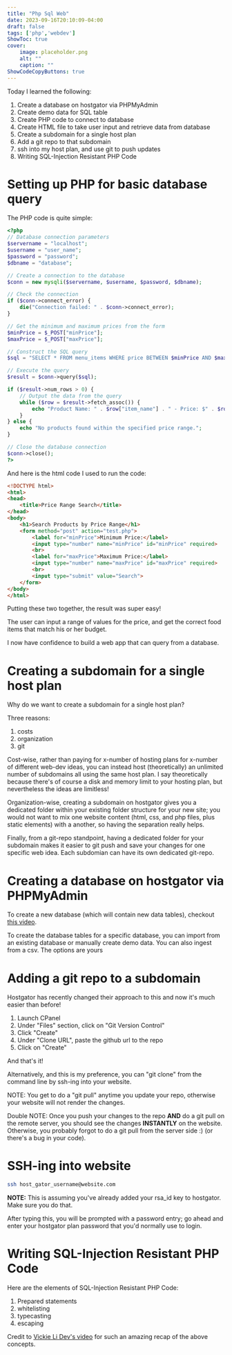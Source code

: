 ```yaml
---
title: "Php Sql Web"
date: 2023-09-16T20:10:09-04:00
draft: false
tags: ['php','webdev']
ShowToc: true
cover:
    image: placeholder.png
    alt: ""
    caption: ""
ShowCodeCopyButtons: true
---
```


Today I learned the following:
1. Create a database on hostgator via PHPMyAdmin
2. Create demo data for SQL table
3. Create PHP code to connect to database
4. Create HTML file to take user input and retrieve data from database
5. Create a subdomain for a single host plan
6. Add a git repo to that subdomain
7. ssh into my host plan, and use git to push updates
8. Writing SQL-Injection Resistant PHP Code

# Setting up PHP for basic database query
The PHP code is quite simple:
```php
<?php
// Database connection parameters
$servername = "localhost";
$username = "user_name";
$password = "password";
$dbname = "database";

// Create a connection to the database
$conn = new mysqli($servername, $username, $password, $dbname);

// Check the connection
if ($conn->connect_error) {
    die("Connection failed: " . $conn->connect_error);
}

// Get the minimum and maximum prices from the form
$minPrice = $_POST["minPrice"];
$maxPrice = $_POST["maxPrice"];

// Construct the SQL query
$sql = "SELECT * FROM menu_items WHERE price BETWEEN $minPrice AND $maxPrice";

// Execute the query
$result = $conn->query($sql);

if ($result->num_rows > 0) {
    // Output the data from the query
    while ($row = $result->fetch_assoc()) {
        echo "Product Name: " . $row["item_name"] . " - Price: $" . $row["price"] . "<br>";
    }
} else {
    echo "No products found within the specified price range.";
}

// Close the database connection
$conn->close();
?>
```

And here is the html code I used to run the code:
```html
<!DOCTYPE html>
<html>
<head>
    <title>Price Range Search</title>
</head>
<body>
    <h1>Search Products by Price Range</h1>
    <form method="post" action="test.php">
        <label for="minPrice">Minimum Price:</label>
        <input type="number" name="minPrice" id="minPrice" required>
        <br>
        <label for="maxPrice">Maximum Price:</label>
        <input type="number" name="maxPrice" id="maxPrice" required>
        <br>
        <input type="submit" value="Search">
    </form>
</body>
</html>
```

Putting these two together, the result was super easy!

The user can input a range of values for the price, and get the correct food items that match his or her budget.

I now have confidence to build a web app that can query from a database.

# Creating a subdomain for a single host plan

Why do we want to create a subdomain for a single host plan? 

Three reasons:
1. costs
2. organization
3. git

Cost-wise, rather than paying for x-number of hosting plans for x-number of different web-dev ideas, you can instead host (theoretically) an unlimited number of subdomains all using the same host plan. I say theoretically because there's of course a disk and memory limit to your hosting plan, but nevertheless the ideas are limitless!

Organization-wise, creating a subdomain on hostgator gives you a dedicated folder within your existing folder structure for your new site; you would not want to mix one website content (html, css, and php files, plus static elements) with a another, so having the separation really helps.

Finally, from a git-repo standpoint, having a dedicated folder for your subdomain makes it easier to git push and save your changes for one specific web idea. Each subdomian can have its own dedicated git-repo.

# Creating a database on hostgator via PHPMyAdmin

To create a new database (which will contain new data tables), checkout [this video](https://www.youtube.com/watch?v=4bnmnUsb7IU&t=240s).

To create the database tables for a specific database, you can import from an existing database or manually create demo data. You can also ingest from a csv. The options are yours

# Adding a git repo to a subdomain

Hostgator has recently changed their approach to this and now it's much easier than before!

1. Launch CPanel
2. Under "Files" section, click on "Git Version Control"
3. Click "Create"
4. Under "Clone URL", paste the github url to the repo
5. Click on "Create"

And that's it!

Alternatively, and this is my preference, you can "git clone" from the command line by ssh-ing into your website.

NOTE: You get to do a "git pull" anytime you update your repo, otherwise your website will not render the changes.

Double NOTE: Once you push your changes to the repo **AND** do a git pull on the remote server, you should see the changes **INSTANTLY** on the website. Otherwise, you probably forgot to do a git pull from the server side :) (or there's a bug in your code).

# SSH-ing into website

```sh
ssh host_gator_username@website.com
```

**NOTE:** This is assuming you've already added your rsa_id key to hostgator. Make sure you do that.

After typing this, you will be prompted with a password entry; go ahead and enter your hostgator plan password that you'd normally use to login.


# Writing SQL-Injection Resistant PHP Code

Here are the elements of SQL-Injection Resistant PHP Code:
1. Prepared statements
2. whitelisting
3. typecasting
4. escaping

Credit to [Vickie Li Dev's video](https://www.youtube.com/watch?v=WONbg6ZjiXk) for such an amazing recap of the above concepts.

